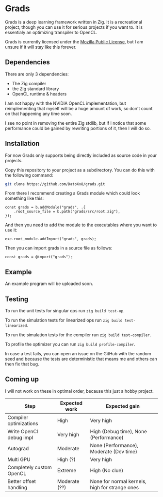 # Grads

Grads is a deep learning framework written in Zig. It is a recreational project, though you can use it for serious projects if you want to.
It is essentialy an optimizing transpiler to OpenCL.

Grads is currently licensed under the [Mozilla Public License](https://www.mozilla.org/en-US/MPL/2.0/), but I am unsure if it will stay like this forever.

## Dependencies

There are only 3 dependencies:
- The Zig compiler
- the Zig standard library
- OpenCL runtime & headers

I am not happy with the NVIDIA OpenCL implementation, but reimplementing that myself will be a huge amount of work, so don't count on that happening any time soon.

I see no point in removing the entire Zig stdlib, but if I notice that some performance could be gained by rewriting portions of it, then I will do so.

## Installation

For now Grads only supports being directly included as source code in your projects.

Copy this repository to your project as a subdirectory. You can do this with the following command:
``` sh
git clone https://github.com/DatoXx8/grads.git
```
From there I recommend creating a Grads module which could look something like this:
```zig
const grads = b.addModule("grads", .{
    .root_source_file = b.path("grads/src/root.zig"),
});
```
And then you need to add the module to the executables where you want to use it:
```zig
exe.root_module.addImport("grads", grads);
```
Then you can import grads in a source file as follows:
```zig
const grads = @import("grads");
```

## Example

An example program will be uploaded soon.

## Testing

To run the unit tests for singular ops run `zig build test-op`.

To run the simulation tests for linearized ops run `zig build test-linearized`.

To run the simulation tests for the compiler run `zig build test-compiler`.

To profile the optimizer you can run `zig build profile-compiler`.

In case a test fails, you can open an issue on the GitHub with the random seed and because the tests are deterministic that means me and others can then fix that bug.

## Coming up

I will not work on these in optimal order, because this just a hobby project.

| Step                         | Expected work | Expected gain                                  |
| ---------------------------- | ------------- | ---------------------------------------------- |
| Compiler optimizations       | High          | Very high                                      |
| Write OpenCl debug impl      | Very high     | High (Debug time), None (Performance)          |
| Autograd                     | Moderate      | None (Performance), Moderate (Dev time)        |
| Multi GPU                    | High (?)      | Very high                                      |
| Completely custom OpenCL     | Extreme       | High (No clue)                                 |
| Better offset handling       | Moderate (??) | None for normal kernels, high for strange ones |
